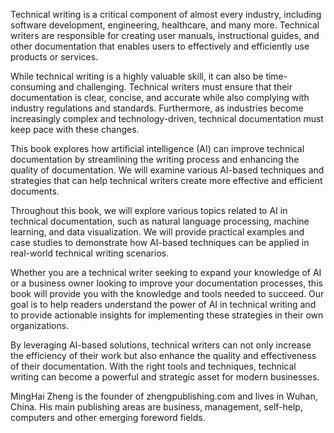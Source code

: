 
Technical writing is a critical component of almost every industry, including software development, engineering, healthcare, and many more. Technical writers are responsible for creating user manuals, instructional guides, and other documentation that enables users to effectively and efficiently use products or services.

While technical writing is a highly valuable skill, it can also be time-consuming and challenging. Technical writers must ensure that their documentation is clear, concise, and accurate while also complying with industry regulations and standards. Furthermore, as industries become increasingly complex and technology-driven, technical documentation must keep pace with these changes.

This book explores how artificial intelligence (AI) can improve technical documentation by streamlining the writing process and enhancing the quality of documentation. We will examine various AI-based techniques and strategies that can help technical writers create more effective and efficient documents.

Throughout this book, we will explore various topics related to AI in technical documentation, such as natural language processing, machine learning, and data visualization. We will provide practical examples and case studies to demonstrate how AI-based techniques can be applied in real-world technical writing scenarios.

Whether you are a technical writer seeking to expand your knowledge of AI or a business owner looking to improve your documentation processes, this book will provide you with the knowledge and tools needed to succeed. Our goal is to help readers understand the power of AI in technical writing and to provide actionable insights for implementing these strategies in their own organizations.

By leveraging AI-based solutions, technical writers can not only increase the efficiency of their work but also enhance the quality and effectiveness of their documentation. With the right tools and techniques, technical writing can become a powerful and strategic asset for modern businesses.

MingHai Zheng is the founder of zhengpublishing.com and lives in Wuhan, China. His main publishing areas are business, management, self-help, computers and other emerging foreword fields.
